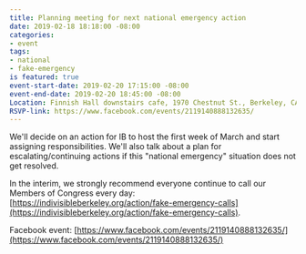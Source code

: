 ```yaml
---
title: Planning meeting for next national emergency action
date: 2019-02-18 18:18:00 -08:00
categories:
- event
tags:
- national
- fake-emergency
is featured: true
event-start-date: 2019-02-20 17:15:00 -08:00
event-end-date: 2019-02-20 18:45:00 -08:00
Location: Finnish Hall downstairs cafe, 1970 Chestnut St., Berkeley, CA 94702
RSVP-link: https://www.facebook.com/events/2119140888132635/
---
```


We'll decide on an action for IB to host the first week of March and start assigning responsibilities. We'll also talk about a plan for escalating/continuing actions if this "national emergency" situation does not get resolved. 

In the interim, we strongly recommend everyone continue to call our Members of Congress every day: [https://indivisibleberkeley.org/action/fake-emergency-calls](https://indivisibleberkeley.org/action/fake-emergency-calls). 

Facebook event: [https://www.facebook.com/events/2119140888132635/](https://www.facebook.com/events/2119140888132635/)